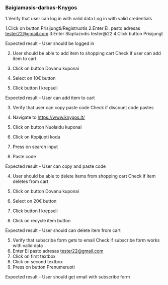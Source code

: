 ### Baigiamasis-darbas-Knygos
1.Verify that user can log in with valid data
Log in with valid credentials

 1.Click on button Prisijungti/Registruotis
 2.Enter El. pasto adresas tester22@gmail.com
 3.Enter Slaptazodis tester@22
 4.Click button Prisijungt

Expected result - User should be logged in 

2. User should be able to add item to shopping cart
Check if user can add item to cart

1. Click on button Dovanu kuponai
2. Select on 10€ button
3. Click button I krepseli

Expected result - User can add item to cart

3. Verify that user can copy paste code
Check if discount code pastes

1. Navigate to https://www.knygos.lt/
2. Click on button Nuolaidu kuponai
3. Click on Kopijuoti koda
4. Press on search input
5. Paste code 


Expected result - User can copy and paste code

4. User should be able to delete items from shopping cart
Check if item deletes from cart

1. Click on button Dovanu kuponai
2. Select on 20€ button
3. Click button I krepseli
4. Click on recycle item button

Expected result - User should can delete item from cart

5. Verify that subscribe form gets to email
Check if subscribe form works with valid data
1. Enter El pasto adresas tester22@gmail.com
2. Click on first textbox
3. Click on second textbox 
4. Press on button Prenumeruoti

Expected result - User should get email with subscribe form
